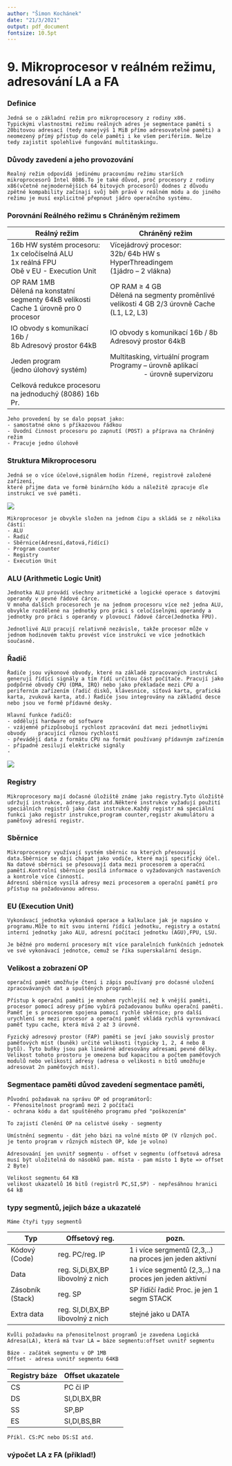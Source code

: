 ```yaml
---
author: "Šimon Kochánek"
date: "21/3/2021"
output: pdf_document
fontsize: 10.5pt
---
```


<style type="text/css">
  body{
    font-size: 10.5pt;
  }
</style>

# 9. Mikroprocesor v reálném režimu, adresování LA a FA

### Definice

    Jedná se o základní režim pro mikroprocesory z rodiny x86.
    Typickými vlastnostmi režimu reálných adres je segmentace paměti s 20bitovou adresací (tedy nanejvýš 1 MiB přímo adresovatelné paměti) a neomezený přímý přístup do celé paměti i ke všem perifériím. Nelze tedy zajistit spolehlivé fungování multitaskingu.

### Důvody zavedení a jeho provozování

    Realný režim odpovídá jedinému pracovnímu režimu starších mikroprocesorů Intel 8086.To je také důvod, proč procesory z rodiny x86(včetně nejmodernějších 64 bitových procesorů) dodnes z důvodu zpětné kompability začínají svůj běh právě v reálném módu a do jiného režimu je musí explicitně přepnout jádro operačního systému.

### Porovnání Reálného režimu s Chráněným režimem

| Reálný režim                                                                         | Chráněný režim                                                                                             |
| ------------------------------------------------------------------------------------ | ---------------------------------------------------------------------------------------------------------- |
| 16b HW systém procesoru: <br />1x celočíselná ALU <br />1x reálná FPU <br />Obě v EU - Execution Unit  | Vícejádrový procesor: <br /> 32b/ 64b HW s HyperThreadingem <br /> (1jádro – 2 vlákna)                                   |
| OP RAM 1MB <br /> Dělená na konstatní segmenty 64kB velikosti Cache 1 úrovně pro 0 procesor | OP RAM ≥ 4 GB <br /> Dělená na segmenty proměnlivé velikosti 4 GB 2/3 úrovně Cache (L1, L2, L3)                   |
| IO obvody s komunikací 16b / <br />8b Adresový prostor 64kB                     <br />           | IO obvody s komunikací 16b / 8b <br /> Adresový prostor 64kB                                                      |
| Jeden program <br /> (jedno úlohový systém)                                                 | Multitasking, virtuální program <br /> Programy – úrovně aplikací           <br />           &nbsp;&nbsp;&nbsp;&nbsp;&nbsp;&nbsp;&nbsp;&nbsp;&nbsp;&nbsp;&nbsp;&nbsp;&nbsp;&nbsp;&nbsp;&nbsp;&nbsp;       - úrovně supervizoru |
| Celková redukce procesoru na jednoduchý (8086) 16b Pr.                               |                                                                                                            |

    Jeho provedení by se dalo popsat jako:
    - samostatné okno s příkazovou řádkou
    - Úvodní činnost procesoru po zapnutí (POST) a příprava na Chráněný režim 
    - Pracuje jedno úlohově

### Struktura Mikroprocesoru

    Jedná se o více účelové,signálem hodin řízené, registrově založené zařízení,
    které přijme data ve formě binárního kódu a náležitě zpracuje dle instrukcí ve své paměti.
![](images/microprocessor_system.png)

    Mikroprocesor je obvykle složen na jednom čipu a skládá se z několika částí:
    - ALU
    - Řadič
    - Sběrnice(Adresní,datová,řídící)
    - Program counter
    - Registry
    - Execution Unit

### ALU (Arithmetic Logic Unit)

    Jednotka ALU provádí všechny aritmetické a logické operace s datovými operandy v pevné řádové čárce.
    V mnoha dalších procesorech je na jednom procesoru více než jedna ALU, obvykle rozdělené na jednotky pro práci s celočíselnými operandy a jednotky pro práci s operandy v plovoucí řádové čárce(Jednotka FPU).

    Jednotlivé ALU pracují relativně nezávisle, takže procesor může v jednom hodinovém taktu provést více instrukcí ve více jednotkách současně.

### Řadič

    Řadiče jsou výkonové obvody, které na základě zpracovaných instrukcí generují řídící signály a tím řídí určitou část počítače. Pracují jako podpůrné obvody CPU (DMA, IRQ) nebo jako překladače mezi CPU a periferním zařízením (řadič disků, klávesnice, síťová karta, grafická karta, zvuková karta, atd.) Řadiče jsou integrovány na základní desce nebo jsou ve formě přídavné desky.
    
    Hlavní funkce řadičů:
    - oddělují hardware od software
    - vzájemně přizpůsobují rychlost zpracování dat mezi jednotlivými obvody    pracující různou rychlostí
    - převádějí data z formátu CPU na formát používaný přídavným zařízením
    - případně zesilují elektrické signály 
    - 
![](images/Control_Unit.png)

### Registry

    Mikroprocesory mají dočasné úložiště známe jako registry.Tyto úložiště udržují instrukce, adresy,data atd.Některé instrukce vyžadují použití speciálních registrů jako část instrukce.Každý registr má speciální funkci jako registr instrukce,program counter,registr akumulátoru a paměťový adresní registr.

### Sběrnice

    Mikroprocesory využívají systém sběrnic na kterých přesouvají data.Sběrnice se dají chápat jako vodiče, které mají specifický účel.
    Na datové sběrnici se přesouvají data mezi procesorem a operační pamětí.Kontrolní sběrnice posílá informace o vyžadovaných nastaveních a kontrole více činností.
    Adresní sběrnice vysílá adresy mezi procesorem a operační pamětí pro přístup na požadovanou adresu.

### EU (Execution Unit)

    Vykonávací jednotka vykonává operace a kalkulace jak je napsáno v programu.Může to mít svou interní řídící jednotku, registry a ostatní interní jednotky jako ALU, adresní počítací jednotku (AGU),FPU, LSU.

    Je běžné pro moderní procesory mít více paralelních funkčních jednotek ve své vykonávací jednotce, cemuž se říka superskalární design. 

### Velikost a zobrazení OP

    operační pamět umožňuje čtení i zápis používaný pro dočasné uložení zpracovávaných dat a spuštěných programů.

    Přístup k operační paměti je mnohem rychlejší než k vnější paměti, procesor pomocí adresy přímo vybírá požadovanou buňku operační paměti. Paměť je s procesorem spojena pomocí rychlé sběrnice; pro další urychlení se mezi procesor a operační paměť vkládá rychlá vyrovnávací paměť typu cache, která mívá 2 až 3 úrovně.

    Fyzický adresový prostor (FAP) paměti se jeví jako souvislý prostor paměťových míst (buněk) určité velikosti (typicky 1, 2, 4 nebo 8 bytů). Tyto buňky jsou pak lineárně adresovány adresami pevné délky. Velikost tohoto prostoru je omezena buď kapacitou a počtem paměťových modulů nebo velikostí adresy (adresa o velikosti n bitů umožňuje adresovat 2n paměťových míst).

### Segmentace paměti důvod zavedení segmentace paměti, 

    Původní požadavak na správu OP od programátorů:
    - Přenositelnost programů mezi 2 počítači
    - ochrana kódu a dat spuštěného programu před "poškozením"

    To zajistí členění OP na celistvé úseky - segmenty

    Umístnění segmentu - dát jeho bázi na volné místo OP (V různých poč. je tento program v různých místech OP, kde je volno)

    Adresovaání jen uvnitř segmentu - offset v segmentu (offsetová adresa musí být uložitelná do násobků pam. místa - pam místo 1 Byte => offset 2 Byte)

    Velikost segmentu 64 KB
    velikost ukazatelů 16 bitů (registrů PC,SI,SP) - nepřesáhnou hranici 64 kB

### typy segmentů, jejich báze a ukazatelé

    Máme čtyři typy segmentů

| Typ | Offsetový reg. | pozn. |
|-|-|-|
| Kódový (Code) | reg. PC/reg. IP | 1 i více sergmentů (2,3,..) na proces jen jeden aktivní |
| Data | reg. Si,Di,BX,BP libovolný z nich | 1 i více segmentů (2,3,..) na proces jen jeden aktivní |
| Zásobník (Stack) | reg. SP | SP řídíčí řadič Proc. je jen 1 segm STACK |
| Extra data | reg. SI,DI,BX,BP libovolný z nich | stejné jako u DATA |

    Kvůli požadavku na přenositelnost programů je zavedena Logická Adresa(LA), která má tvar LA = báze segmentu:offset uvnitř segmentu

    Báze - začátek segmentu v OP 1MB 
    Offset - adresa uvnitř segmentu 64KB

    
| Registry báze | Offset ukazatele |
|-|-|
| CS | PC či IP |
| DS | SI,DI,BX,BR |
| SS | SP,BP |
| ES | SI,DI,BS,BR |

    Příkl. CS:PC nebo DS:SI atd.

### výpočet LA z FA (příklad!)

    